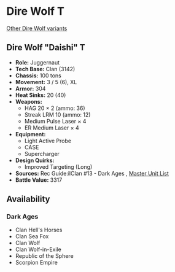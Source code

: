 # Dire Wolf T 

[Other Dire Wolf variants](../dire_wolf.md) 

## Dire Wolf "Daishi" T 

- **Role:** Juggernaut 
- **Tech Base:** Clan (3142) 
- **Chassis:** 100 tons 
- **Movement:** 3 / 5 (6), XL 
- **Armor:** 304 
- **Heat Sinks:** 20 (40) 
- **Weapons:** 
  - HAG 20 × 2 (ammo: 36) 
  - Streak LRM 10 (ammo: 12) 
  - Medium Pulse Laser × 4 
  - ER Medium Laser × 4 
- **Equipment:** 
  - Light Active Probe 
  - CASE 
  - Supercharger 
- **Design Quirks:** 
  - Improved Targeting (Long) 
- **Sources:** Rec Guide:ilClan #13 - Dark Ages , [Master Unit List](http://masterunitlist.info/Unit/Details/8133/daishi-dire-wolf-t) 
- **Battle Value:** 3317 

## Availability 

### Dark Ages 

- Clan Hell's Horses 
- Clan Sea Fox 
- Clan Wolf 
- Clan Wolf-in-Exile 
- Republic of the Sphere 
- Scorpion Empire 

